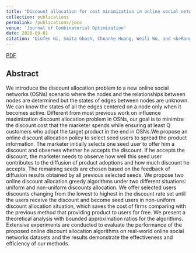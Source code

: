 ```yaml
---
title: "Discount allocation for cost minimization in online social networks"
collection: publications
permalink: /publications/joco
venue: 'Journal of Combinatorial Optimization'
date: 2020-09-01
citation: 'Qiufen Ni, Smita Ghosh, Chuanhe Huang, Weili Wu, and <b>Rong Jin</b>. <i>Journal of Combinatorial Optimization (JOCO)</i>.'
---
```

[PDF](http://rongjinutd.github.io/files/)

## Abstract
We introduce the discount allocation problem to a new online social networks (OSNs)
scenario where the nodes and the relationships between nodes are determined but the states of edges
between nodes are unknown. We can know the states of all the edges centered on a node only when
it becomes active. Different from most previous work on influence maximization discount allocation
problem in OSNs, our goal is to minimize the discount cost that the marketer spends while ensuring
at least Q customers who adopt the target product in the end in OSNs.We propose an online discount
allocation policy to select seed users to spread the product information. The marketer initially selects
one seed user to offer him a discount and observes whether he accepts the discount. If he accepts the
discount, the marketer needs to observe how well this seed user contributes to the diffusion of product
adoptions and how much discount he accepts. The remaining seeds are chosen based on the feedback
of diffusion results obtained by all previous selected seeds. We propose two online discount allocation
greedy algorithms under two different situations: uniform and non-uniform discounts allocation. We
offer selected users discounts changing from the lowest to highest in the discount rate set until the
users receive the discount and become seed users in non-uniform discount allocation situation, which
saves the cost of firms comparing with the previous method that providing product to users for free.
We present a theoretical analysis with bounded approximation ratios for the algorithms. Extensive
experiments are conducted to evaluate the performance of the proposed online discount allocation
algorithms on real-world online social networks datasets and the results demonstrate the effectiveness
and efficiency of our methods.
